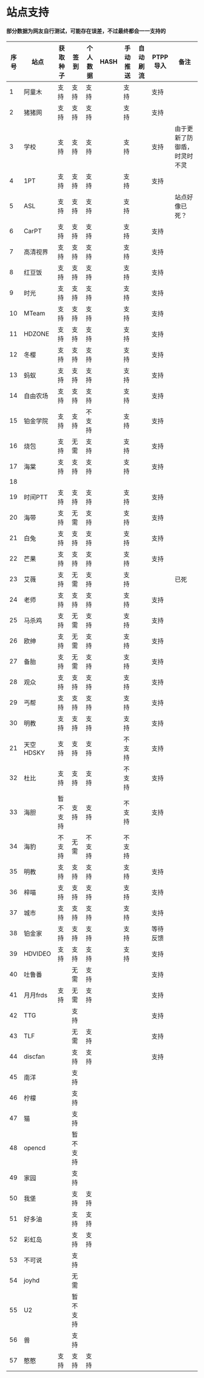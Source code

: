 # 站点支持

#### 部分数据为网友自行测试，可能存在误差，不过最终都会一一支持的

| **序号** | **站点**  | **获取种子** | **签到** | **个人数据** | **HASH** | **手动推送** | **自动刷流** | **PTPP导入** | **备注**         |
| ------ | ------- | -------- | ------ | -------- | -------- | -------- | -------- | ---------- | -------------- |
| 1      | 阿童木     | 支持       | 支持     | 支持       |          | 支持       |          | 支持         |                |
| 2      | 猪猪网     | 支持       | 支持     | 支持       |          | 支持       |          | 支持         |                |
| 3      | 学校      | 支持       | 支持     | 支持       |          | 支持       |          | 支持         | 由于更新了防御盾，时灵时不灵 |
| 4      | 1PT     | 支持       | 支持     | 支持       |          | 支持       |          | 支持         |                |
| 5      | ASL     | 支持       | 支持     | 支持       |          | 支持       |          |            | 站点好像已死？        |
| 6      | CarPT   | 支持       | 支持     | 支持       |          | 支持       |          | 支持         |                |
| 7      | 高清视界    | 支持       | 支持     | 支持       |          | 支持       |          | 支持         |                |
| 8      | 红豆饭     | 支持       | 支持     | 支持       |          | 支持       |          | 支持         |                |
| 9      | 时光      | 支持       | 支持     | 支持       |          | 支持       |          | 支持         |                |
| 10     | MTeam   | 支持       | 支持     | 支持       |          | 支持       |          | 支持         |                |
| 11     | HDZONE  | 支持       | 支持     | 支持       |          | 支持       |          | 支持         |                |
| 12     | 冬樱      | 支持       | 支持     | 支持       |          | 支持       |          | 支持         |                |
| 13     | 蚂蚁      | 支持       | 支持     | 支持       |          | 支持       |          | 支持         |                |
| 14     | 自由农场    | 支持       | 支持     | 支持       |          | 支持       |          | 支持         |                |
| 15     | 铂金学院    | 支持       | 支持     | 不支持      |          | 支持       |          | 支持         |                |
| 16     | 烧包      | 支持       | 无需     | 支持       |          | 支持       |          | 支持         |                |
| 17     | 海棠      | 支持       | 支持     | 支持       |          | 支持       |          | 支持         |                |
| 18     |         |          |        |          |          |          |          |            |                |
| 19     | 时间PTT   | 支持       | 支持     | 支持       |          | 支持       |          | 支持         |                |
| 20     | 海带      | 支持       | 无需     | 支持       |          | 支持       |          | 支持         |                |
| 21     | 白兔      | 支持       | 支持     | 支持       |          | 支持       |          | 支持         |                |
| 22     | 芒果      | 支持       | 支持     | 支持       |          | 支持       |          | 支持         |                |
| 23     | 艾薇      | 支持       | 无需     | 支持       |          | 支持       |          |            | 已死             |
| 24     | 老师      | 支持       | 支持     | 支持       |          | 支持       |          | 支持         |                |
| 25     | 马杀鸡     | 支持       | 无需     | 支持       |          | 支持       |          | 支持         |                |
| 26     | 欧绅      | 支持       | 无需     | 支持       |          | 支持       |          | 支持         |                |
| 27     | 备胎      | 支持       | 无需     | 支持       |          | 支持       |          | 支持         |                |
| 28     | 观众      | 支持       | 支持     | 支持       |          | 支持       |          | 支持         |                |
| 29     | 丐帮      | 支持       | 支持     | 支持       |          | 支持       |          | 支持         |                |
| 30     | 明教      | 支持       | 支持     | 支持       |          | 支持       |          | 支持         |                |
| 21     | 天空HDSKY | 支持       | 支持     | 支持       |          | 不支持      |          | 支持         |                |
| 32     | 杜比      | 支持       | 支持     | 支持       |          | 不支持      |          | 支持         |                |
| 33     | 海胆      | 暂不支持     | 支持     | 支持       |          | 不支持      |          | 支持         |                |
| 34     | 海豹      | 不支持      | 无需     | 不支持      |          | 不支持      |          |            |                |
| 35     | 明教      | 支持       | 支持     | 支持       |          | 支持       |          | 支持         |                |
| 36     | 梓喵      | 支持       | 支持     | 支持       |          | 支持       |          | 支持         |                |
| 37     | 城市      | 支持       | 支持     | 支持       |          | 支持       |          | 支持         |                |
| 38     | 铂金家     | 支持       | 支持     | 支持       |          | 支持       |          | 等待反馈       |                |
| 39     | HDVIDEO | 支持       | 支持     | 支持       |          | 支持       |          | 支持         |                |
| 40     | 吐鲁番     |          | 无需     | 支持       |          |          |          | 支持         |                |
| 41     | 月月frds  | 支持       | 无需     | 支持       |          |          |          | 支持         |                |
| 42     | TTG     |          | 支持     |          |          |          |          | 支持         |                |
| 43     | TLF     |          | 无需     | 支持       |          |          |          | 支持         |                |
| 44     | discfan |          | 支持     | 支持       |          |          |          | 支持         |                |
| 45     | 南洋      |          | 支持     |          |          |          |          |            |                |
| 46     | 柠檬      |          | 支持     |          |          |          |          |            |                |
| 47     | 猫       |          | 支持     |          |          |          |          |            |                |
| 48     | opencd  |          | 暂不支持   |          |          |          |          |            |                |
| 49     | 家园      |          | 支持     |          |          |          |          |            |                |
| 50     | 我堡      |          | 支持     | 支持       |          |          |          |            |                |
| 51     | 好多油     |          | 支持     | 支持       |          |          |          |            |                |
| 52     | 彩虹岛     |          | 支持     | 支持       |          |          |          |            |                |
| 53     | 不可说     |          | 支持     |          |          |          |          |            |                |
| 54     | joyhd   |          | 无需     |          |          |          |          |            |                |
| 55     | U2      |          | 暂不支持   |          |          |          |          |            |                |
| 56     | 兽       |          | 支持     |          |          |          |          |            |                |
| 57     | 憨憨      | 支持       | 支持     | 支持       |          |          |          |            |                |
